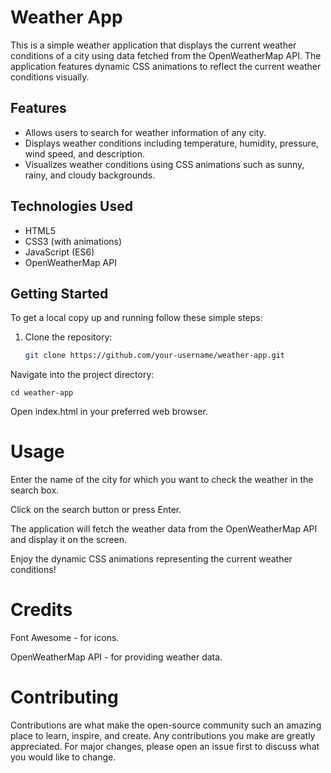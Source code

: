 # Weather App

This is a simple weather application that displays the current weather conditions of a city using data fetched from the OpenWeatherMap API. The application features dynamic CSS animations to reflect the current weather conditions visually.

## Features

- Allows users to search for weather information of any city.
- Displays weather conditions including temperature, humidity, pressure, wind speed, and description.
- Visualizes weather conditions using CSS animations such as sunny, rainy, and cloudy backgrounds.

## Technologies Used

- HTML5
- CSS3 (with animations)
- JavaScript (ES6)
- OpenWeatherMap API

## Getting Started

To get a local copy up and running follow these simple steps:

1. Clone the repository:

   ```sh
   git clone https://github.com/your-username/weather-app.git

Navigate into the project directory:

``cd weather-app``

Open index.html in your preferred web browser.


# Usage

Enter the name of the city for which you want to check the weather in the search box.

Click on the search button or press Enter. 

The application will fetch the weather data from the OpenWeatherMap API and display it on the screen.

Enjoy the dynamic CSS animations representing the current weather conditions!


# Credits

Font Awesome - for icons.

OpenWeatherMap API - for providing weather data.


# Contributing

Contributions are what make the open-source community such an amazing place to learn, inspire, and create. Any contributions you make are greatly appreciated. For major changes, please open an issue first to discuss what you would like to change.
